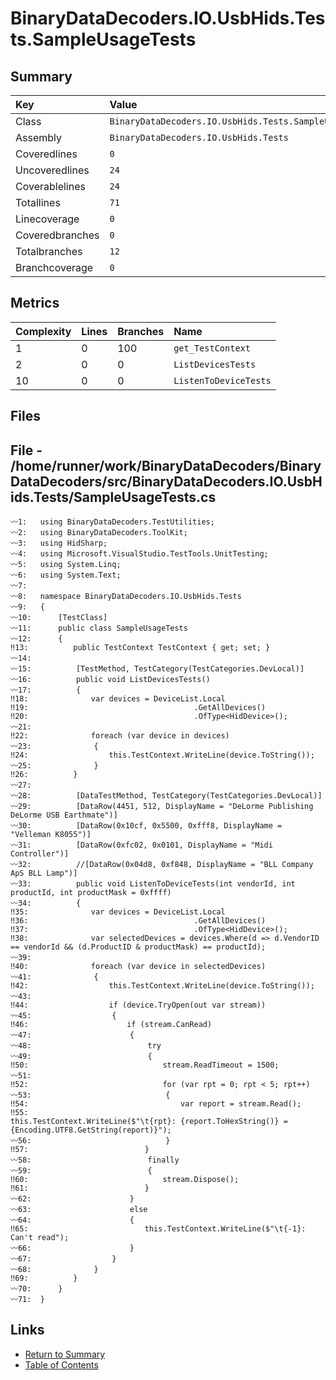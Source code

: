 ﻿# BinaryDataDecoders.IO.UsbHids.Tests.SampleUsageTests

## Summary

| Key             | Value                                                  |
| :-------------- | :----------------------------------------------------- |
| Class           | `BinaryDataDecoders.IO.UsbHids.Tests.SampleUsageTests` |
| Assembly        | `BinaryDataDecoders.IO.UsbHids.Tests`                  |
| Coveredlines    | `0`                                                    |
| Uncoveredlines  | `24`                                                   |
| Coverablelines  | `24`                                                   |
| Totallines      | `71`                                                   |
| Linecoverage    | `0`                                                    |
| Coveredbranches | `0`                                                    |
| Totalbranches   | `12`                                                   |
| Branchcoverage  | `0`                                                    |

## Metrics

| Complexity | Lines | Branches | Name                  |
| :--------- | :---- | :------- | :-------------------- |
| 1          | 0     | 100      | `get_TestContext`     |
| 2          | 0     | 0        | `ListDevicesTests`    |
| 10         | 0     | 0        | `ListenToDeviceTests` |

## Files

## File - /home/runner/work/BinaryDataDecoders/BinaryDataDecoders/src/BinaryDataDecoders.IO.UsbHids.Tests/SampleUsageTests.cs

```CSharp
〰1:   using BinaryDataDecoders.TestUtilities;
〰2:   using BinaryDataDecoders.ToolKit;
〰3:   using HidSharp;
〰4:   using Microsoft.VisualStudio.TestTools.UnitTesting;
〰5:   using System.Linq;
〰6:   using System.Text;
〰7:   
〰8:   namespace BinaryDataDecoders.IO.UsbHids.Tests
〰9:   {
〰10:      [TestClass]
〰11:      public class SampleUsageTests
〰12:      {
‼13:          public TestContext TestContext { get; set; }
〰14:  
〰15:          [TestMethod, TestCategory(TestCategories.DevLocal)]
〰16:          public void ListDevicesTests()
〰17:          {
‼18:              var devices = DeviceList.Local
‼19:                                     .GetAllDevices()
‼20:                                     .OfType<HidDevice>();
〰21:  
‼22:              foreach (var device in devices)
〰23:              {
‼24:                  this.TestContext.WriteLine(device.ToString());
〰25:              }
‼26:          }
〰27:  
〰28:          [DataTestMethod, TestCategory(TestCategories.DevLocal)]
〰29:          [DataRow(4451, 512, DisplayName = "DeLorme Publishing DeLorme USB Earthmate")]
〰30:          [DataRow(0x10cf, 0x5500, 0xfff8, DisplayName = "Velleman K8055")]
〰31:          [DataRow(0xfc02, 0x0101, DisplayName = "Midi Controller")]
〰32:          //[DataRow(0x04d8, 0xf848, DisplayName = "BLL Company ApS BLL Lamp")]
〰33:          public void ListenToDeviceTests(int vendorId, int productId, int productMask = 0xffff)
〰34:          {
‼35:              var devices = DeviceList.Local
‼36:                                     .GetAllDevices()
‼37:                                     .OfType<HidDevice>();
‼38:              var selectedDevices = devices.Where(d => d.VendorID == vendorId && (d.ProductID & productMask) == productId);
〰39:  
‼40:              foreach (var device in selectedDevices)
〰41:              {
‼42:                  this.TestContext.WriteLine(device.ToString());
〰43:  
‼44:                  if (device.TryOpen(out var stream))
〰45:                  {
‼46:                      if (stream.CanRead)
〰47:                      {
〰48:                          try
〰49:                          {
‼50:                              stream.ReadTimeout = 1500;
〰51:  
‼52:                              for (var rpt = 0; rpt < 5; rpt++)
〰53:                              {
‼54:                                  var report = stream.Read();
‼55:                                  this.TestContext.WriteLine($"\t{rpt}: {report.ToHexString()} = {Encoding.UTF8.GetString(report)}");
〰56:                              }
‼57:                          }
〰58:                          finally
〰59:                          {
‼60:                              stream.Dispose();
‼61:                          }
〰62:                      }
〰63:                      else
〰64:                      {
‼65:                          this.TestContext.WriteLine($"\t{-1}: Can't read");
〰66:                      }
〰67:                  }
〰68:              }
‼69:          }
〰70:      }
〰71:  }
```

## Links

* [Return to Summary](Summary.md)
* [Table of Contents](../TOC.md)

